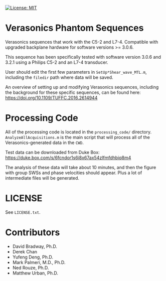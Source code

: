 [![License: MIT](https://img.shields.io/badge/License-MIT-yellow.svg)](https://opensource.org/licenses/MIT)

# Verasonics Phantom Sequences
Verasonics sequences that work with the C5-2 and L7-4.  Compatible with
upgraded backplane hardware for software versions >= 3.0.6.

This sequence has been specifically tested with software version 3.0.6 and
3.2.1 using a Philips C5-2 and an L7-4 transducer.

User should edit the first few parameters in `SetUp*Shear_wave_MTL.m`,
including the `filedir` path where data will be saved.

An overview of setting up and modifying Verasonics sequences, including the
background for these specific sequences, can be found here:
https://doi.org/10.1109/TUFFC.2016.2614944

# Processing Code
All of the processing code is located in the `processing_code/` directory.
`AnalyzeAllAcquisitions.m` is the main script that will process all of the
Verasonics-generated data in the `CWD`.

Test data can be downloaded from Duke Box:
https://duke.box.com/s/6fcndor1s6i8x67ax54zlfmfdhbiq8m4 

The analysis of these data will take about 10 minutes, and then the figure with
group SWSs and phase velocities should appear.  Plus a lot of intermediate
files will be generated.

# LICENSE
See `LICENSE.txt`.

# Contributors
* David Bradway, Ph.D.
* Derek Chan
* Yufeng Deng, Ph.D.
* Mark Palmeri, M.D., Ph.D.
* Ned Rouze, Ph.D.
* Matthew Urban, Ph.D.
